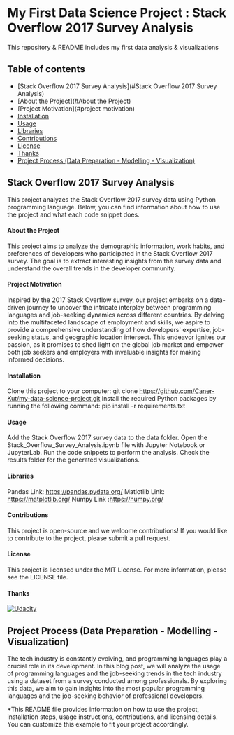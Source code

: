 # My First Data Science Project : Stack Overflow 2017 Survey Analysis
This repository & README includes my first data analysis &amp; visualizations

## Table of contents

- [Stack Overflow 2017 Survey Analysis](#Stack Overflow 2017 Survey Analysis)
- [About the Project](#About the Project)
- [Project Motivation](#project motivation)
- [Installation](#installation)
- [Usage](#usage)
- [Libraries](#libraries)
- [Contributions](#contributions)
- [License](#license)
- [Thanks](#thanks)
- [Project Process (Data Preparation - Modelling - Visualization)](#Projectprocess)

## Stack Overflow 2017 Survey Analysis
This project analyzes the Stack Overflow 2017 survey data using Python programming language. Below, you can find information about how to use the project and what each code snippet does.

#### About the Project
This project aims to analyze the demographic information, work habits, and preferences of developers who participated in the Stack Overflow 2017 survey. 
The goal is to extract interesting insights from the survey data and understand the overall trends in the developer community.

#### Project Motivation
Inspired by the 2017 Stack Overflow survey, our project embarks on a data-driven journey to uncover the intricate interplay between programming languages and job-seeking dynamics across different countries. By delving into the multifaceted landscape of employment and skills, we aspire to provide a comprehensive understanding of how developers' expertise, job-seeking status, and geographic location intersect. This endeavor ignites our passion, as it promises to shed light on the global job market and empower both job seekers and employers with invaluable insights for making informed decisions.

#### Installation
Clone this project to your computer: git clone https://github.com/Caner-Kut/my-data-science-project.git
Install the required Python packages by running the following command: pip install -r requirements.txt
#### Usage
Add the Stack Overflow 2017 survey data to the data folder.
Open the Stack_Overflow_Survey_Analysis.ipynb file with Jupyter Notebook or JupyterLab.
Run the code snippets to perform the analysis.
Check the results folder for the generated visualizations.
#### Libraries
Pandas Link: https://pandas.pydata.org/
Matlotlib Link: https://matplotlib.org/
Numpy Link :https://numpy.org/
#### Contributions
This project is open-source and we welcome contributions! If you would like to contribute to the project, please submit a pull request.
#### License
This project is licensed under the MIT License. For more information, please see the LICENSE file.
#### Thanks
[![Udacity](https://cdn.iconscout.com/icon/free/png-256/free-udacity-1-282901.png?f=webp)](https://cdn.iconscout.com/icon/free/png-256/free-udacity-1-282901.png?f=webp)

## Project Process (Data Preparation - Modelling - Visualization)

The tech industry is constantly evolving, and programming languages play a crucial role in its development. In this blog post, we will analyze the usage of programming languages and the job-seeking trends in the tech industry using a dataset from a survey conducted among professionals. By exploring this data, we aim to gain insights into the most popular programming languages and the job-seeking behavior of professional developers.




*This README file provides information on how to use the project, installation steps, usage instructions, contributions, and licensing details. You can customize this example to fit your project accordingly.

